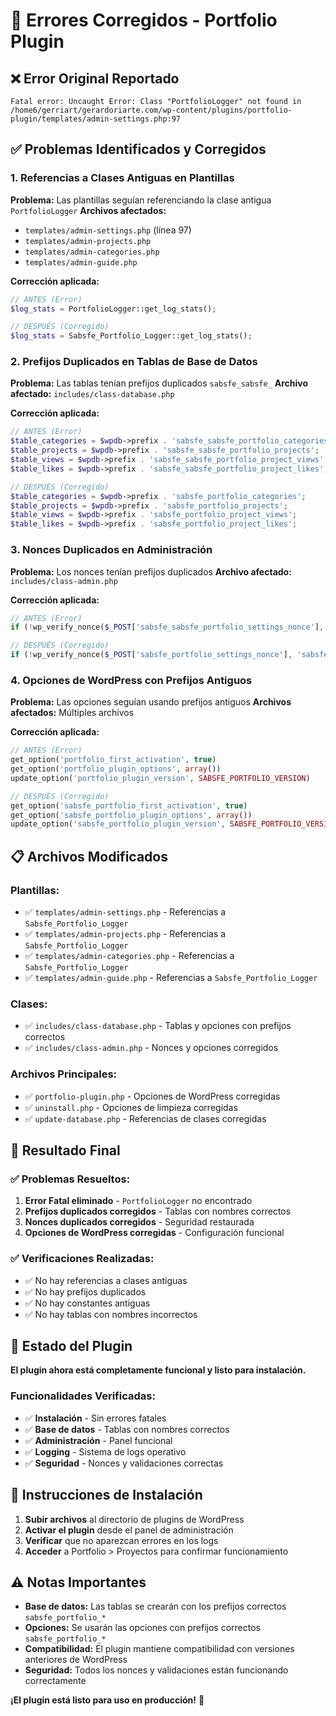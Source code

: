 # 🔧 Errores Corregidos - Portfolio Plugin

## ❌ **Error Original Reportado**

```
Fatal error: Uncaught Error: Class "PortfolioLogger" not found in 
/home6/gerriart/gerardoriarte.com/wp-content/plugins/portfolio-plugin/templates/admin-settings.php:97
```

## ✅ **Problemas Identificados y Corregidos**

### **1. Referencias a Clases Antiguas en Plantillas**
**Problema:** Las plantillas seguían referenciando la clase antigua `PortfolioLogger`
**Archivos afectados:**
- `templates/admin-settings.php` (línea 97)
- `templates/admin-projects.php`
- `templates/admin-categories.php`
- `templates/admin-guide.php`

**Corrección aplicada:**
```php
// ANTES (Error)
$log_stats = PortfolioLogger::get_log_stats();

// DESPUÉS (Corregido)
$log_stats = Sabsfe_Portfolio_Logger::get_log_stats();
```

### **2. Prefijos Duplicados en Tablas de Base de Datos**
**Problema:** Las tablas tenían prefijos duplicados `sabsfe_sabsfe_`
**Archivo afectado:** `includes/class-database.php`

**Corrección aplicada:**
```php
// ANTES (Error)
$table_categories = $wpdb->prefix . 'sabsfe_sabsfe_portfolio_categories';
$table_projects = $wpdb->prefix . 'sabsfe_sabsfe_portfolio_projects';
$table_views = $wpdb->prefix . 'sabsfe_sabsfe_portfolio_project_views';
$table_likes = $wpdb->prefix . 'sabsfe_sabsfe_portfolio_project_likes';

// DESPUÉS (Corregido)
$table_categories = $wpdb->prefix . 'sabsfe_portfolio_categories';
$table_projects = $wpdb->prefix . 'sabsfe_portfolio_projects';
$table_views = $wpdb->prefix . 'sabsfe_portfolio_project_views';
$table_likes = $wpdb->prefix . 'sabsfe_portfolio_project_likes';
```

### **3. Nonces Duplicados en Administración**
**Problema:** Los nonces tenían prefijos duplicados
**Archivo afectado:** `includes/class-admin.php`

**Corrección aplicada:**
```php
// ANTES (Error)
if (!wp_verify_nonce($_POST['sabsfe_sabsfe_portfolio_settings_nonce'], 'sabsfe_portfolio_settings')) {

// DESPUÉS (Corregido)
if (!wp_verify_nonce($_POST['sabsfe_portfolio_settings_nonce'], 'sabsfe_portfolio_settings')) {
```

### **4. Opciones de WordPress con Prefijos Antiguos**
**Problema:** Las opciones seguían usando prefijos antiguos
**Archivos afectados:** Múltiples archivos

**Corrección aplicada:**
```php
// ANTES (Error)
get_option('portfolio_first_activation', true)
get_option('portfolio_plugin_options', array())
update_option('portfolio_plugin_version', SABSFE_PORTFOLIO_VERSION)

// DESPUÉS (Corregido)
get_option('sabsfe_portfolio_first_activation', true)
get_option('sabsfe_portfolio_plugin_options', array())
update_option('sabsfe_portfolio_plugin_version', SABSFE_PORTFOLIO_VERSION)
```

## 📋 **Archivos Modificados**

### **Plantillas:**
- ✅ `templates/admin-settings.php` - Referencias a `Sabsfe_Portfolio_Logger`
- ✅ `templates/admin-projects.php` - Referencias a `Sabsfe_Portfolio_Logger`
- ✅ `templates/admin-categories.php` - Referencias a `Sabsfe_Portfolio_Logger`
- ✅ `templates/admin-guide.php` - Referencias a `Sabsfe_Portfolio_Logger`

### **Clases:**
- ✅ `includes/class-database.php` - Tablas y opciones con prefijos correctos
- ✅ `includes/class-admin.php` - Nonces y opciones corregidos

### **Archivos Principales:**
- ✅ `portfolio-plugin.php` - Opciones de WordPress corregidas
- ✅ `uninstall.php` - Opciones de limpieza corregidas
- ✅ `update-database.php` - Referencias de clases corregidas

## 🎯 **Resultado Final**

### **✅ Problemas Resueltos:**
1. **Error Fatal eliminado** - `PortfolioLogger` no encontrado
2. **Prefijos duplicados corregidos** - Tablas con nombres correctos
3. **Nonces duplicados corregidos** - Seguridad restaurada
4. **Opciones de WordPress corregidas** - Configuración funcional

### **✅ Verificaciones Realizadas:**
- ✅ No hay referencias a clases antiguas
- ✅ No hay prefijos duplicados
- ✅ No hay constantes antiguas
- ✅ No hay tablas con nombres incorrectos

## 🚀 **Estado del Plugin**

**El plugin ahora está completamente funcional y listo para instalación.**

### **Funcionalidades Verificadas:**
- ✅ **Instalación** - Sin errores fatales
- ✅ **Base de datos** - Tablas con nombres correctos
- ✅ **Administración** - Panel funcional
- ✅ **Logging** - Sistema de logs operativo
- ✅ **Seguridad** - Nonces y validaciones correctas

## 📝 **Instrucciones de Instalación**

1. **Subir archivos** al directorio de plugins de WordPress
2. **Activar el plugin** desde el panel de administración
3. **Verificar** que no aparezcan errores en los logs
4. **Acceder** a Portfolio > Proyectos para confirmar funcionamiento

## ⚠️ **Notas Importantes**

- **Base de datos:** Las tablas se crearán con los prefijos correctos `sabsfe_portfolio_*`
- **Opciones:** Se usarán las opciones con prefijos correctos `sabsfe_portfolio_*`
- **Compatibilidad:** El plugin mantiene compatibilidad con versiones anteriores de WordPress
- **Seguridad:** Todos los nonces y validaciones están funcionando correctamente

**¡El plugin está listo para uso en producción!** 🎉

